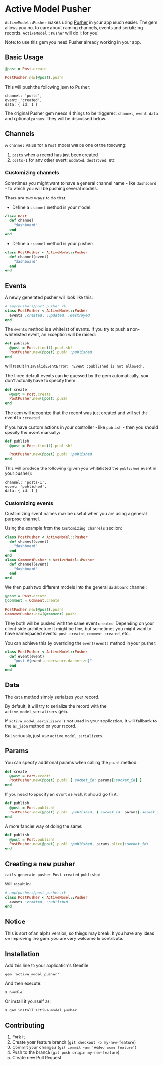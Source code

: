 # Active Model Pusher

`ActiveModel::Pusher` makes using [Pusher](https://github.com/pusher/pusher-gem) in your app much easier.
The gem allows you not to care about naming channels, events and serializing records. `ActiveModel::Pusher` will do it for you!

Note: to use this gem you need Pusher already working in your app.

## Basic Usage
```ruby
@post = Post.create

PostPusher.new(@post).push!
```

This will push the following json to Pusher:

```
channel: 'posts',
event: 'created',
data: { id: 1 }
```
The original Pusher gem needs 4 things to be triggered: `channel`, `event`, `data` and optional `params`. They will be discussed below.

## Channels
A `channel` value for a `Post` model will be one of the following:

1. `posts` when a record has just been created
2. `posts-1` for any other event: `updated`, `destroyed`, etc

### Customizing channels
Sometimes you might want to have a general channel name -  like `dashboard` - to which you will be pushing several models.

There are two ways to do that.

* Define a `channel` method in your model:

```ruby
class Post
  def channel
    "dashboard"
  end
end
```

* Define a `channel` method in your pusher:

```ruby
class PostPusher < ActiveModel::Pusher
  def channel(event)
    "dashboard"
  end
end
```

## Events
A newly generated pusher will look like this:

```ruby
# app/pushers/post_pusher.rb
class PostPusher < ActiveModel::Pusher
  events :created, :updated, :destroyed
end
```

The `events` method is a whitelist of events. If you try to push a non-whitelisted event, an exception will be raised:
```ruby
def publish
  @post = Post.find(1).publish!
  PostPusher.new(@post).push! :published
end
```
will result in `InvalidEventError: 'Event :published is not allowed'`.


The three default events can be guessed by the gem automatically, you don't actually have to specify them:

```ruby
def create
  @post = Post.create
  PostPusher.new(@post).push!
end
```
The gem will recognize that the record was just created and will set the event to `:created`

If you have custom actions in your controller - like `publish` - then you should specify the event manually:
```ruby
def publish
  @post = Post.find(1).publish!

  PostPusher.new(@post).push! :published
end
```

This will produce the following (given you whitelisted the `published` event in your pusher):
```
channel: 'posts-1',
event: 'published',
data: { id: 1 }
```

### Customizing events

Customizing event names may be useful when you are using a general purpose channel.

Using the example from the `Customizing channels` section:

```ruby
class PostPusher < ActiveModel::Pusher
  def channel(event)
    "dashboard"
  end
end
class CommentPusher < ActiveModel::Pusher
  def channel(event)
    "dashboard"
  end
end
```

We then push two different models into the general `dashboard` channel:
```ruby
@post = Post.create
@comment = Comment.create

PostPusher.new(@post).push!
CommentPusher.new(@comment).push!
```

They both will be pushed with the same event `created`. Depending on your client-side architecture it might be fine, but sometimes you might want to have namespaced events: `post-created`, `comment-created`, etc.

You can achieve this by overriding the `event(event)` method in your pusher:

```ruby
class PostPusher < ActiveModel::Pusher
  def event(event)
    "post-#{event.underscore.dasherize}"
  end
end
```

## Data
The `data` method simply serializes your record.

By default, it will try to serialize the record with the `active_model_serializers` gem.

If `active_model_serializers` is not used in your application, it will fallback to the `as_json` method on your record.

But seriously, just use `active_model_serializers`.

## Params
You can specify additional params when calling the `push!` method:

```ruby
def create
  @post = Post.create
  PostPusher.new(@post).push! { socket_id: params[:socket_id] }
end
```

If you need to specify an event as well, it should go first:
```ruby
def publish
  @post = Post.publish!
  PostPusher.new(@post).push! :published, { socket_id: params[:socket_id] }
end
```
A more fancier way of doing the same:
```ruby
def publish
  @post = Post.publish!
  PostPusher.new(@post).push! :published, params.slice(:socket_id)
end
```

## Creating a new pusher
```
rails generate pusher Post created published
```

Will result in:

```ruby
# app/pushers/post_pusher.rb
class PostPusher < ActiveModel::Pusher
  events :created, :published
end
```

## Notice
This is sort of an alpha version, so things may break. If you have any ideas on improving the gem, you are very welcome to contribute.

## Installation

Add this line to your application's Gemfile:

    gem 'active_model_pusher'

And then execute:

    $ bundle

Or install it yourself as:

    $ gem install active_model_pusher

## Contributing

1. Fork it
2. Create your feature branch (`git checkout -b my-new-feature`)
3. Commit your changes (`git commit -am 'Added some feature'`)
4. Push to the branch (`git push origin my-new-feature`)
5. Create new Pull Request

